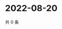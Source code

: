 # 2022-08-20

共 0 条

<!-- BEGIN WEIBO -->
<!-- 最后更新时间 Sat Aug 20 2022 03:13:24 GMT+0800 (China Standard Time) -->

<!-- END WEIBO -->
